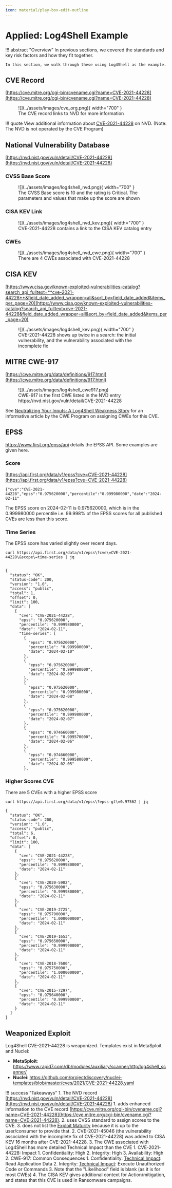 ```yaml
---
icon: material/play-box-edit-outline 
---
```

# Applied: Log4Shell Example

!!! abstract "Overview"
    In previous sections, we covered the standards and key risk factors and how they fit together.

    In this section, we walk through these using Log4Shell as the example.

## CVE Record

[https://cve.mitre.org/cgi-bin/cvename.cgi?name=CVE-2021-44228](https://cve.mitre.org/cgi-bin/cvename.cgi?name=CVE-2021-44228)

<figure markdown>
  ![](../assets/images/cve_org.png){ width="700" }
  <figcaption>The CVE record links to NVD for more information</figcaption>
</figure>

!!! quote 
    View additional information about [CVE-2021-44228](https://nvd.nist.gov/view/vuln/detail?vulnId=CVE-2021-44228) on NVD.
    (Note: The NVD is not operated by the CVE Program)


## National Vulnerability Database
[https://nvd.nist.gov/vuln/detail/CVE-2021-44228](https://nvd.nist.gov/vuln/detail/CVE-2021-44228) 

### CVSS Base Score

<figure markdown>
  ![](../assets/images/log4shell_nvd.png){ width="700" }
  <figcaption>The CVSS Base score is 10 and the rating is Critical. The parameters and values that make up the score are shown</figcaption>
</figure>

### CISA KEV Link
<figure markdown>
  ![](../assets/images/log4shell_nvd_kev.png){ width="700" }
  <figcaption>CVE-2021-44228 contains a link to the CISA KEV catalog entry</figcaption>
</figure>

### CWEs

<figure markdown>
  ![](../assets/images/log4shell_nvd_cwe.png){ width="700" }
  <figcaption>There are 4 CWEs associated with CVE-2021-44228</figcaption>
</figure>

## CISA KEV
[https://www.cisa.gov/known-exploited-vulnerabilities-catalog?search_api_fulltext=**cve-2021-44228**&field_date_added_wrapper=all&sort_by=field_date_added&items_per_page=20](https://www.cisa.gov/known-exploited-vulnerabilities-catalog?search_api_fulltext=cve-2021-44228&field_date_added_wrapper=all&sort_by=field_date_added&items_per_page=20)

<figure markdown>
  ![](../assets/images/log4shell_kev.png){ width="700" }
  <figcaption>CVE-2021-44228 shows up twice in a search: the initial vulnerability, and the vulnerability associated with the incomplete fix</figcaption>
</figure>


## MITRE CWE-917
[https://cwe.mitre.org/data/definitions/917.html](https://cwe.mitre.org/data/definitions/917.html)

<figure markdown>
  ![](../assets/images/log4shell_cwe917.png)
  <figcaption>CWE-917 is the first CWE listed in the NVD entry https://nvd.nist.gov/vuln/detail/CVE-2021-44228</figcaption>
</figure>

See [Neutralizing Your Inputs: A Log4Shell Weakness Story](https://medium.com/@CWE_CAPEC/neutralizing-your-inputs-a-log4shell-weakness-story-89954c8b25c9) for an informative article by the CWE Program on assigning CWEs for this CVE.


## EPSS

https://www.first.org/epss/api details the EPSS API.
Some examples are given here.


### Score
[https://api.first.org/data/v1/epss?cve=CVE-2021-44228](https://api.first.org/data/v1/epss?cve=CVE-2021-44228)

````
{"cve":"CVE-2021-44228","epss":"0.975620000","percentile":"0.999980000","date":"2024-02-11"
````
The EPSS score on 2024-02-11 is 0.975620000, which is in the 0.999980000 percentile i.e. 99.998% of the EPSS scores for all published CVEs are less than this score.

### Time Series
The EPSS score has varied slightly over recent days.
````
curl https://api.first.org/data/v1/epss\?cve\=CVE-2021-44228\&scope\=time-series | jq


{
  "status": "OK",
  "status-code": 200,
  "version": "1.0",
  "access": "public",
  "total": 1,
  "offset": 0,
  "limit": 100,
  "data": [
    {
      "cve": "CVE-2021-44228",
      "epss": "0.975620000",
      "percentile": "0.999980000",
      "date": "2024-02-11",
      "time-series": [
        {
          "epss": "0.975620000",
          "percentile": "0.999980000",
          "date": "2024-02-10"
        },
        {
          "epss": "0.975620000",
          "percentile": "0.999980000",
          "date": "2024-02-09"
        },
        {
          "epss": "0.975620000",
          "percentile": "0.999980000",
          "date": "2024-02-08"
        },
        {
          "epss": "0.975620000",
          "percentile": "0.999980000",
          "date": "2024-02-07"
        },
        {
          "epss": "0.974660000",
          "percentile": "0.999570000",
          "date": "2024-02-06"
        },
        {
          "epss": "0.974660000",
          "percentile": "0.999580000",
          "date": "2024-02-05"
        },
````

### Higher Scores CVE

There are 5 CVEs with a higher EPSS score

````
curl https://api.first.org/data/v1/epss\?epss-gt\=0.97562 | jq

{
  "status": "OK",
  "status-code": 200,
  "version": "1.0",
  "access": "public",
  "total": 6,
  "offset": 0,
  "limit": 100,
  "data": [
    {
      "cve": "CVE-2021-44228",
      "epss": "0.975620000",
      "percentile": "0.999980000",
      "date": "2024-02-11"
    },
    {
      "cve": "CVE-2020-5902",
      "epss": "0.975630000",
      "percentile": "0.999980000",
      "date": "2024-02-11"
    },
    {
      "cve": "CVE-2019-2725",
      "epss": "0.975790000",
      "percentile": "1.000000000",
      "date": "2024-02-11"
    },
    {
      "cve": "CVE-2019-1653",
      "epss": "0.975650000",
      "percentile": "0.999990000",
      "date": "2024-02-11"
    },
    {
      "cve": "CVE-2018-7600",
      "epss": "0.975750000",
      "percentile": "1.000000000",
      "date": "2024-02-11"
    },
    {
      "cve": "CVE-2015-7297",
      "epss": "0.975640000",
      "percentile": "0.999990000",
      "date": "2024-02-11"
    }
  ]
}
````

## Weaponized Exploit

Log4Shell CVE-2021-44228 is weaponized. Templates exist in MetaSploit and Nuclei:

- **MetaSploit**: https://www.rapid7.com/db/modules/auxiliary/scanner/http/log4shell_scanner/ 
- **Nuclei**: https://github.com/projectdiscovery/nuclei-templates/blob/master/cves/2021/CVE-2021-44228.yaml



!!! success "Takeaways"
    1. The NVD record [https://nvd.nist.gov/vuln/detail/CVE-2021-44228](https://nvd.nist.gov/vuln/detail/CVE-2021-44228) 
          1. adds enhanced information to the CVE record [https://cve.mitre.org/cgi-bin/cvename.cgi?name=CVE-2021-44228](https://cve.mitre.org/cgi-bin/cvename.cgi?name=CVE-2021-44228).
          2. uses CVSS standard to assign scores to the CVE.
          3. does not list the [Exploit Maturity](#risk/Understanding_Risk/#cvss-exploit-maturity) because it is up to the user/consumer to provide that.
    2. CVE-2021-45046 (the vulnerability associated with the incomplete fix of CVE-2021-44228) was added to CISA KEV 16 months after CVE-2021-44228.
    3. The CWE associated with Log4Shell has more detailed Technical Impact than the CVE
         1. CVE-2021-44228: Impact
             1. Confidentiality: High
             2. Integrity: High
             3. Availability: High
         2. CWE-917: Common Consequences
             1. Confidentiality:  [Technical Impact](https://capec.mitre.org/custom/view.html?id=1000): Read Application Data
             2. Integrity: [Technical Impact](https://capec.mitre.org/custom/view.html?id=1000): Execute Unauthorized Code or Commands
             3. Note that the "Likelihood" field is blank (as it is for most CWEs)
    4. The CISA KEV gives additional context for Action/mitigation, and states that this CVE is used in Ransomware campaigns.


